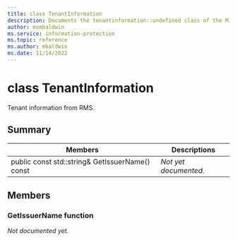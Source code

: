 ```yaml
---
title: class TenantInformation 
description: Documents the tenantinformation::undefined class of the Microsoft Information Protection (MIP) SDK.
author: msmbaldwin
ms.service: information-protection
ms.topic: reference
ms.author: mbaldwin
ms.date: 11/14/2022
---
```


# class TenantInformation 
Tenant information from RMS.
  
## Summary
 Members                        | Descriptions                                
--------------------------------|---------------------------------------------
public const std::string& GetIssuerName() const  | _Not yet documented._
  
## Members
  
### GetIssuerName function
_Not documented yet._

